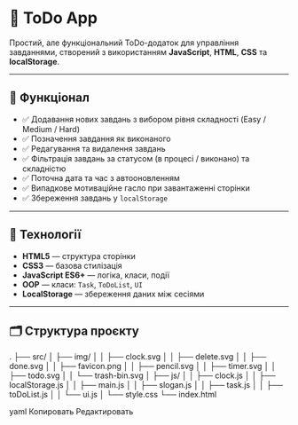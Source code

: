 # 📝 ToDo App

Простий, але функціональний ToDo-додаток для управління завданнями, створений з використанням **JavaScript**, **HTML**, **CSS** та **localStorage**.

---

## 🚀 Функціонал

- ✅ Додавання нових завдань з вибором рівня складності (Easy / Medium / Hard)
- ✅ Позначення завдання як виконаного
- ✅ Редагування та видалення завдань
- ✅ Фільтрація завдань за статусом (в процесі / виконано) та складністю
- ✅ Поточна дата та час з автооновленням
- ✅ Випадкове мотиваційне гасло при завантаженні сторінки
- ✅ Збереження завдань у `localStorage`

---

## 🧠 Технології

- **HTML5** — структура сторінки
- **CSS3** — базова стилізація
- **JavaScript ES6+** — логіка, класи, події
- **OOP** — класи: `Task`, `ToDoList`, `UI`
- **LocalStorage** — збереження даних між сесіями

---

## 🗂️ Структура проєкту
.
├── src/
│   ├── img/
│   │   ├── clock.svg
│   │   ├── delete.svg
│   │   ├── done.svg
│   │   ├── favicon.png
│   │   ├── pencil.svg
│   │   ├── timer.svg
│   │   ├── todo.svg
│   │   └── trash-bin.svg
│   ├── js/
│   │   ├── clock.js
│   │   ├── localStorage.js
│   │   ├── main.js
│   │   ├── slogan.js
│   │   ├── task.js
│   │   ├── toDoList.js
│   │   └── ui.js
│   └── style.css
└── index.html

yaml
Копировать
Редактировать

